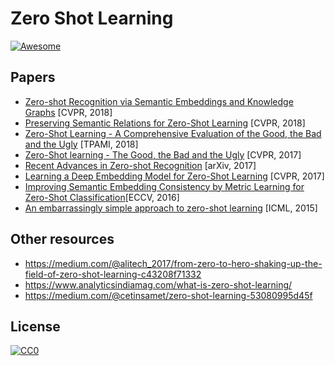 # Zero Shot Learning

[![Awesome](https://cdn.rawgit.com/sindresorhus/awesome/d7305f38d29fed78fa85652e3a63e154dd8e8829/media/badge.svg)](https://github.com/sindresorhus/awesome)

## Papers
+ [Zero-shot Recognition via Semantic Embeddings and Knowledge Graphs](https://arxiv.org/pdf/1803.08035.pdf) [CVPR, 2018]
+ [Preserving Semantic Relations for Zero-Shot Learning](https://arxiv.org/pdf/1803.03049.pdf) [CVPR, 2018]
+ [Zero-Shot Learning - A Comprehensive Evaluation of the Good, the Bad and the Ugly](https://arxiv.org/pdf/1707.00600.pdf) [TPAMI, 2018]
+ [Zero-Shot learning - The Good, the Bad and the Ugly](http://openaccess.thecvf.com/content_cvpr_2017/papers/Xian_Zero-Shot_Learning_-_CVPR_2017_paper.pdf) [CVPR, 2017]
+ [Recent Advances in Zero-shot Recognition](https://arxiv.org/pdf/1710.04837.pdf) [arXiv, 2017]
+ [Learning a Deep Embedding Model for Zero-Shot Learning](https://arxiv.org/pdf/1611.05088.pdf) [CVPR, 2017]
+ [Improving Semantic Embedding Consistency by
Metric Learning for Zero-Shot Classification](https://arxiv.org/pdf/1607.08085.pdf)[ECCV, 2016]
+ [An embarrassingly simple approach to zero-shot learning](http://proceedings.mlr.press/v37/romera-paredes15.pdf) [ICML, 2015]

## Other resources
+ https://medium.com/@alitech_2017/from-zero-to-hero-shaking-up-the-field-of-zero-shot-learning-c43208f71332
+ https://www.analyticsindiamag.com/what-is-zero-shot-learning/
+ https://medium.com/@cetinsamet/zero-shot-learning-53080995d45f

## License

[![CC0](http://mirrors.creativecommons.org/presskit/buttons/88x31/svg/cc-zero.svg)](https://creativecommons.org/publicdomain/zero/1.0/)

